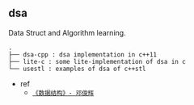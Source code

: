 
## dsa

Data Struct and Algorithm learning.

```
.
├── dsa-cpp : dsa implementation in c++11
├── lite-c : some lite-implementation of dsa in c
└── usestl : examples of dsa of c++stl
```

 - ref
    - [`《数据结构》- 邓俊辉`](http://www.xuetangx.com/courses/TsinghuaX/30240184X/2014_T2/about?Spam=3)
